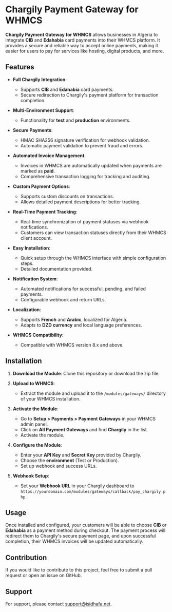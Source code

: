 
# Chargily Payment Gateway for WHMCS

**Chargily Payment Gateway for WHMCS** allows businesses in Algeria to integrate **CIB** and **Edahabia** card payments into their WHMCS platform. It provides a secure and reliable way to accept online payments, making it easier for users to pay for services like hosting, digital products, and more.

## Features

- **Full Chargily Integration**:
  - Supports **CIB** and **Edahabia** card payments.
  - Secure redirection to Chargily's payment platform for transaction completion.

- **Multi-Environment Support**:
  - Functionality for **test** and **production** environments.

- **Secure Payments**:
  - HMAC SHA256 signature verification for webhook validation.
  - Automatic payment validation to prevent fraud and errors.

- **Automated Invoice Management**:
  - Invoices in WHMCS are automatically updated when payments are marked as **paid**.
  - Comprehensive transaction logging for tracking and auditing.

- **Custom Payment Options**:
  - Supports custom discounts on transactions.
  - Allows detailed payment descriptions for better tracking.

- **Real-Time Payment Tracking**:
  - Real-time synchronization of payment statuses via webhook notifications.
  - Customers can view transaction statuses directly from their WHMCS client account.

- **Easy Installation**:
  - Quick setup through the WHMCS interface with simple configuration steps.
  - Detailed documentation provided.

- **Notification System**:
  - Automated notifications for successful, pending, and failed payments.
  - Configurable webhook and return URLs.

- **Localization**:
  - Supports **French** and **Arabic**, localized for Algeria.
  - Adapts to **DZD currency** and local language preferences.

- **WHMCS Compatibility**:
  - Compatible with WHMCS version 8.x and above.

## Installation

1. **Download the Module**: Clone this repository or download the zip file.

2. **Upload to WHMCS**:
   - Extract the module and upload it to the `/modules/gateways/` directory of your WHMCS installation.

3. **Activate the Module**:
   - Go to **Setup > Payments > Payment Gateways** in your WHMCS admin panel.
   - Click on **All Payment Gateways** and find **Chargily** in the list.
   - Activate the module.

4. **Configure the Module**:
   - Enter your **API Key** and **Secret Key** provided by Chargily.
   - Choose the **environment** (Test or Production).
   - Set up webhook and success URLs.

5. **Webhook Setup**:
   - Set your **Webhook URL** in your Chargily dashboard to `https://yourdomain.com/modules/gateways/callback/pay_chargily.php`.

## Usage

Once installed and configured, your customers will be able to choose **CIB** or **Edahabia** as a payment method during checkout. The payment process will redirect them to Chargily's secure payment page, and upon successful completion, their WHMCS invoices will be updated automatically.

## Contribution

If you would like to contribute to this project, feel free to submit a pull request or open an issue on GitHub.


## Support

For support, please contact support@isidhafa.net.

